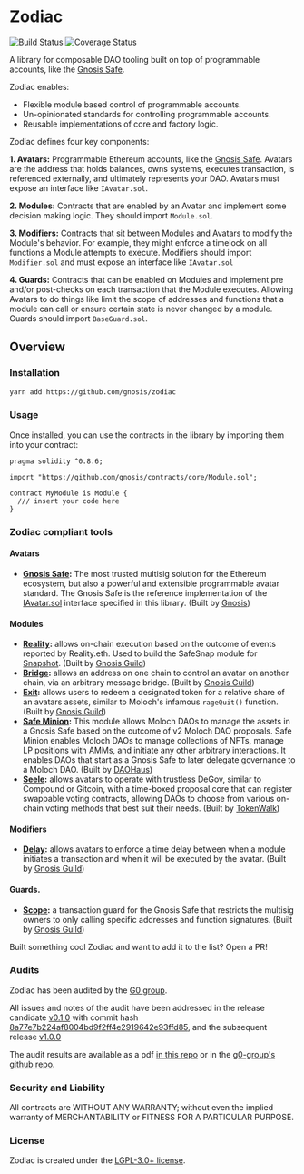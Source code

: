 # Zodiac

[![Build Status](https://github.com/gnosis/zodiac/workflows/zodiac/badge.svg?branch=master)](https://github.com/gnosis/zodiac/actions?branch=master)
[![Coverage Status](https://coveralls.io/repos/github/gnosis/zodiac/badge.svg?branch=master)](https://coveralls.io/github/gnosis/zodiac?branch=master)

A library for composable DAO tooling built on top of programmable accounts, like the [Gnosis Safe](https://gnosis-safe.io).

Zodiac enables:

- Flexible module based control of programmable accounts.
- Un-opinionated standards for controlling programmable accounts.
- Reusable implementations of core and factory logic.

Zodiac defines four key components:

**1. Avatars:** Programmable Ethereum accounts, like the [Gnosis Safe](https://gnosis-safe.io). Avatars are the address that holds balances, owns systems, executes transaction, is referenced externally, and ultimately represents your DAO.
Avatars must expose an interface like `IAvatar.sol`.

**2. Modules:** Contracts that are enabled by an Avatar and implement some decision making logic. They should import `Module.sol`.

**3. Modifiers:** Contracts that sit between Modules and Avatars to modify the Module's behavior. For example, they might enforce a timelock on all functions a Module attempts to execute. Modifiers should import `Modifier.sol` and must expose an interface like `IAvatar.sol`

**4. Guards:** Contracts that can be enabled on Modules and implement pre and/or post-checks on each transaction that the Module executes. Allowing Avatars to do things like limit the scope of addresses and functions that a module can call or ensure certain state is never changed by a module.
Guards should import `BaseGuard.sol`.

## Overview

### Installation

```bash
yarn add https://github.com/gnosis/zodiac
```

### Usage

Once installed, you can use the contracts in the library by importing them into your contract:

```solidity
pragma solidity ^0.8.6;

import "https://github.com/gnosis/contracts/core/Module.sol";

contract MyModule is Module {
  /// insert your code here
}

```

### Zodiac compliant tools

#### Avatars

- **[Gnosis Safe](https://gnosis-safe.io):** The most trusted multisig solution for the Ethereum ecosystem, but also a powerful and extensible programmable avatar standard. The Gnosis Safe is the reference implementation of the [IAvatar.sol](contracts/core/IAvatar.sol) interface specified in this library. (Built by [Gnosis](https://gnosis.io))

#### Modules

- **[Reality](https://github.com/gnosis/zodiac-module-reality):** allows on-chain execution based on the outcome of events reported by Reality.eth. Used to build the SafeSnap module for [Snapshot](https://snapshot.org). (Built by [Gnosis Guild](https://twitter.com/gnosisguild))
- **[Bridge](https://github.com/gnosis/zodiac-module-bridge):** allows an address on one chain to control an avatar on another chain, via an arbitrary message bridge. (Built by [Gnosis Guild](https://twitter.com/gnosisguild))
- **[Exit](https://github.com/gnosis/zodiac-module-exit):** allows users to redeem a designated token for a relative share of an avatars assets, similar to Moloch's infamous `rageQuit()` function. (Built by [Gnosis Guild](https://twitter.com/gnosisguild))
- **[Safe Minion](https://github.com/HausDAO/MinionSummonerV2/blob/main/contracts/SafeMinion.sol):** This module allows Moloch DAOs to manage the assets in a Gnosis Safe based on the outcome of v2 Moloch DAO proposals. Safe Minion enables Moloch DAOs to manage collections of NFTs, manage LP positions with AMMs, and initiate any other arbitrary interactions. It enables DAOs that start as a Gnosis Safe to later delegate governance to a Moloch DAO. (Built by [DAOHaus](https://daohaus.club))
- **[Seele](https://github.com/TokenWalk/Seele):** allows avatars to operate with trustless DeGov, similar to Compound or Gitcoin, with a time-boxed proposal core that can register swappable voting contracts, allowing DAOs to choose from various on-chain voting methods that best suit their needs. (Built by [TokenWalk](https://www.tokenwalk.org))

#### Modifiers

- **[Delay](https://github.com/gnosis/zodiac-modifier-delay):** allows avatars to enforce a time delay between when a module initiates a transaction and when it will be executed by the avatar. (Built by [Gnosis Guild](https://twitter.com/gnosisguild))

#### Guards.

- **[Scope](https://github.com/gnosis/zodiac-guard-scope):** a transaction guard for the Gnosis Safe that restricts the multisig owners to only calling specific addresses and function signatures. (Built by [Gnosis Guild](https://twitter.com/gnosisguild))

Built something cool Zodiac and want to add it to the list? Open a PR!

### Audits

Zodiac has been audited by the [G0 group](https://github.com/g0-group).

All issues and notes of the audit have been addressed in the release candidate [v0.1.0](https://github.com/gnosis/zodiac/releases/tag/v0.1.0) with commit hash [8a77e7b224af8004bd9f2ff4e2919642e93ffd85](https://github.com/gnosis/zodiac/commit/8a77e7b224af8004bd9f2ff4e2919642e93ffd85), and the subsequent release [v1.0.0](https://github.com/gnosis/zodiac/releases/tag/v1.0.0)

The audit results are available as a pdf [in this repo](./audits/GnosisZodiac2021Sep.pdf) or in the [g0-group's github repo](https://github.com/g0-group/Audits/blob/master/GnosisZodiac2021Sep.pdf).

### Security and Liability

All contracts are WITHOUT ANY WARRANTY; without even the implied warranty of MERCHANTABILITY or FITNESS FOR A PARTICULAR PURPOSE.

### License

Zodiac is created under the [LGPL-3.0+ license](LICENSE).
